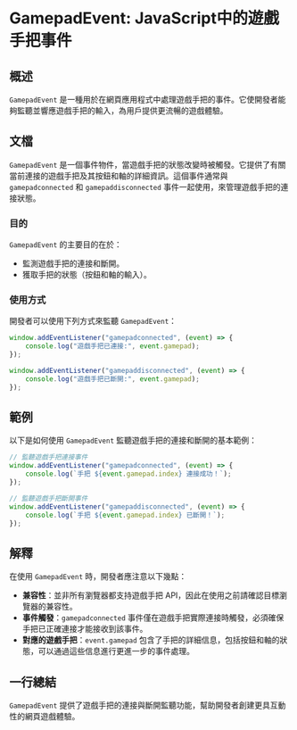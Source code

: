 <!--
Meta Description: # GamepadEvent: JavaScript中的遊戲手把事件 ## 概述 `GamepadEvent` 是一種用於在網頁應用程式中處理遊戲手把的事件。它使開發者能夠監聽並響應遊戲手把的輸入，為用戶提供更流暢的遊戲體驗。 ## 文檔 `GamepadEvent` 是一個事件物件，當遊戲手把的狀...
Meta Keywords: event, gamepadevent, gamepad, gamepadconnected, window
-->

# GamepadEvent: JavaScript中的遊戲手把事件

## 概述
`GamepadEvent` 是一種用於在網頁應用程式中處理遊戲手把的事件。它使開發者能夠監聽並響應遊戲手把的輸入，為用戶提供更流暢的遊戲體驗。

## 文檔
`GamepadEvent` 是一個事件物件，當遊戲手把的狀態改變時被觸發。它提供了有關當前連接的遊戲手把及其按鈕和軸的詳細資訊。這個事件通常與 `gamepadconnected` 和 `gamepaddisconnected` 事件一起使用，來管理遊戲手把的連接狀態。

### 目的
`GamepadEvent` 的主要目的在於：
- 監測遊戲手把的連接和斷開。
- 獲取手把的狀態（按鈕和軸的輸入）。

### 使用方式
開發者可以使用下列方式來監聽 `GamepadEvent`：

```javascript
window.addEventListener("gamepadconnected", (event) => {
    console.log("遊戲手把已連接:", event.gamepad);
});

window.addEventListener("gamepaddisconnected", (event) => {
    console.log("遊戲手把已斷開:", event.gamepad);
});
```

## 範例
以下是如何使用 `GamepadEvent` 監聽遊戲手把的連接和斷開的基本範例：

```javascript
// 監聽遊戲手把連接事件
window.addEventListener("gamepadconnected", (event) => {
    console.log(`手把 ${event.gamepad.index} 連接成功！`);
});

// 監聽遊戲手把斷開事件
window.addEventListener("gamepaddisconnected", (event) => {
    console.log(`手把 ${event.gamepad.index} 已斷開！`);
});
```

## 解釋
在使用 `GamepadEvent` 時，開發者應注意以下幾點：
- **兼容性**：並非所有瀏覽器都支持遊戲手把 API，因此在使用之前請確認目標瀏覽器的兼容性。
- **事件觸發**：`gamepadconnected` 事件僅在遊戲手把實際連接時觸發，必須確保手把已正確連接才能接收到該事件。
- **對應的遊戲手把**：`event.gamepad` 包含了手把的詳細信息，包括按鈕和軸的狀態，可以通過這些信息進行更進一步的事件處理。

## 一行總結
`GamepadEvent` 提供了遊戲手把的連接與斷開監聽功能，幫助開發者創建更具互動性的網頁遊戲體驗。